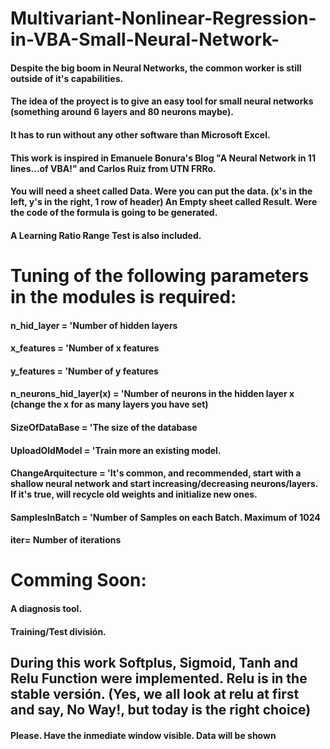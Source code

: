 # Multivariant-Nonlinear-Regression-in-VBA-Small-Neural-Network-
#### Despite the big boom in Neural Networks, the common worker is still outside of it's capabilities.
#### The idea of the proyect is to give an easy tool for small neural networks (something around 6 layers and 80 neurons maybe).
#### It has to run without any other software than Microsoft Excel.
#### This work is inspired in Emanuele Bonura's Blog "A Neural Network in 11 lines…of VBA!" and Carlos Ruiz from UTN FRRo.
#### You will need a sheet called Data. Were you can put the data. (x's in the left, y's in the right, 1 row of header) An Empty sheet called Result. Were the code of the formula is going to be generated.
#### A Learning Ratio Range Test is also included.
# Tuning of the following parameters in the modules is required:
#### n_hid_layer = 'Number of hidden layers
#### x_features = 'Number of x features
#### y_features = 'Number of y features
#### n_neurons_hid_layer(x) = 'Number of neurons in the hidden layer x (change the x for as many layers you have set)
#### SizeOfDataBase = 'The size of the database
#### UploadOldModel = 'Train more an existing model.
#### ChangeArquitecture = 'It's common, and recommended, start with a shallow neural network and start increasing/decreasing neurons/layers. If it's true, will recycle old weights and initialize new ones.
#### SamplesInBatch = 'Number of Samples on each Batch. Maximum of 1024
#### iter= Number of iterations
# Comming Soon:
#### A diagnosis tool.
#### Training/Test división.
## During this work Softplus, Sigmoid, Tanh and Relu Function were implemented. Relu is in the stable versión. (Yes, we all look at relu at first and say, No Way!, but today is the right choice)
#### Please. Have the inmediate window visible. Data will be shown
